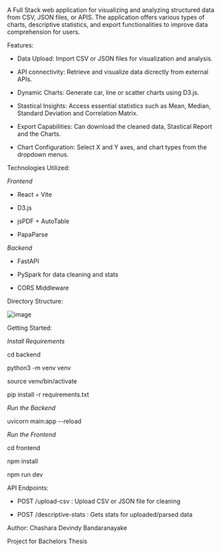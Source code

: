 A Full Stack web application for visualizing and analyzing structured data from CSV, JSON files, or APIS. The application offers various types of charts, descriptive statistics, and export functionalities to improve data comprehension for users.

Features:

 * Data Upload: Import CSV or JSON files for visualization and analysis.
 
 * API connectivity: Retrieve and visualize data dicrectly from external APIs.
 
 * Dynamic Charts: Generate car, line or scatter charts using D3.js.
 
 * Stastical Insights: Access essential statistics such as Mean, Median, Standard Deviation and Correlation Matrix.
 
 * Export Capabilities: Can download the cleaned data, Stastical Report and the Charts.
 
 * Chart Configuration: Select X and Y axes, and chart types from the dropdown menus.

Technologies Utilized:

*Frontend*

 * React + Vite
 
 * D3.js
 
 * jsPDF + AutoTable
 
 * PapaParse

*Backend*

* FastAPI

* PySpark for data cleaning and stats

* CORS Middleware

Directory Structure:

![image](https://github.com/user-attachments/assets/f3df22d3-c294-4fa2-8f6d-9f7d41392ab0)

Getting Started:

*Install Requirements*

cd backend

python3 -m venv venv

source venv/bin/activate

pip install -r requirements.txt

*Run the Backend*

uvicorn main:app --reload

*Run the Frontend*

cd frontend

npm install

npm run dev

API Endpoints:

* POST /upload-csv : Upload CSV or JSON file for cleaning

* POST /descriptive-stats : Gets stats for uploaded/parsed data

Author: Chashara Devindy Bandaranayake  

Project for Bachelors Thesis 


